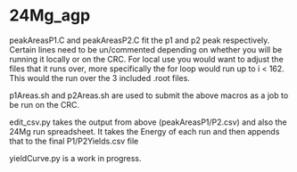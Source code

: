 # 24Mg_agp

peakAreasP1.C and peakAreasP2.C fit the p1 and p2 peak respectively. Certain lines need to be un/commented depending on
whether you will be running it locally or on the CRC. For local use you would want to adjust the files that it runs over,
more specifically the for loop would run up to i < 162. This would the run over the 3 included .root files.

p1Areas.sh and p2Areas.sh are used to submit the above macros as a job to be run on the CRC. 

edit_csv.py takes the output from above (peakAreasP1/P2.csv) and also the 24Mg run spreadsheet. It takes the Energy of each run and then appends that to the final P1/P2Yields.csv file

yieldCurve.py is a work in progress. 

